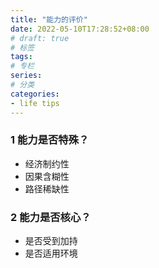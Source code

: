 ```yaml
---
title: "能力的评价"
date: 2022-05-10T17:28:52+08:00
# draft: true
# 标签
tags:
# 专栏
series:
# 分类
categories:
- life tips
---
```


### 1 能力是否特殊？

- 经济制约性
- 因果含糊性
- 路径稀缺性

### 2 能力是否核心？

- 是否受到加持
- 是否适用环境
